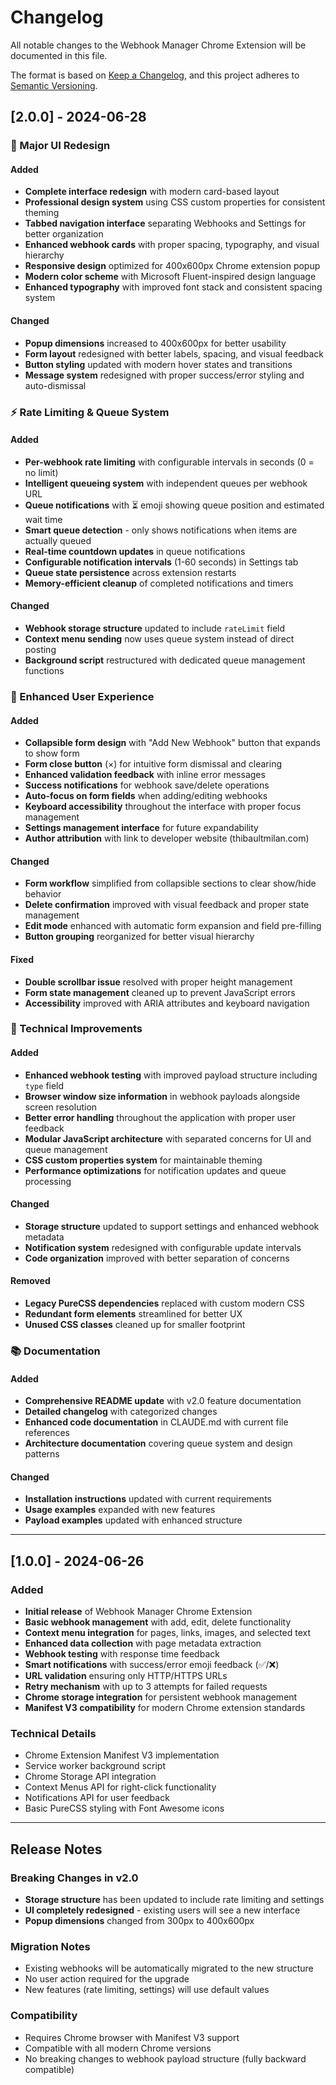 # Changelog

All notable changes to the Webhook Manager Chrome Extension will be documented in this file.

The format is based on [Keep a Changelog](https://keepachangelog.com/en/1.0.0/),
and this project adheres to [Semantic Versioning](https://semver.org/spec/v2.0.0.html).

## [2.0.0] - 2024-06-28

### 🎨 Major UI Redesign
#### Added
- **Complete interface redesign** with modern card-based layout
- **Professional design system** using CSS custom properties for consistent theming
- **Tabbed navigation interface** separating Webhooks and Settings for better organization
- **Enhanced webhook cards** with proper spacing, typography, and visual hierarchy
- **Responsive design** optimized for 400x600px Chrome extension popup
- **Modern color scheme** with Microsoft Fluent-inspired design language
- **Enhanced typography** with improved font stack and consistent spacing system

#### Changed
- **Popup dimensions** increased to 400x600px for better usability
- **Form layout** redesigned with better labels, spacing, and visual feedback
- **Button styling** updated with modern hover states and transitions
- **Message system** redesigned with proper success/error styling and auto-dismissal

### ⚡ Rate Limiting & Queue System
#### Added
- **Per-webhook rate limiting** with configurable intervals in seconds (0 = no limit)
- **Intelligent queueing system** with independent queues per webhook URL
- **Queue notifications** with ⏳ emoji showing queue position and estimated wait time
- **Smart queue detection** - only shows notifications when items are actually queued
- **Real-time countdown updates** in queue notifications
- **Configurable notification intervals** (1-60 seconds) in Settings tab
- **Queue state persistence** across extension restarts
- **Memory-efficient cleanup** of completed notifications and timers

#### Changed
- **Webhook storage structure** updated to include `rateLimit` field
- **Context menu sending** now uses queue system instead of direct posting
- **Background script** restructured with dedicated queue management functions

### 🔧 Enhanced User Experience
#### Added
- **Collapsible form design** with "Add New Webhook" button that expands to show form
- **Form close button** (×) for intuitive form dismissal and clearing
- **Enhanced validation feedback** with inline error messages
- **Success notifications** for webhook save/delete operations
- **Auto-focus on form fields** when adding/editing webhooks
- **Keyboard accessibility** throughout the interface with proper focus management
- **Settings management interface** for future expandability
- **Author attribution** with link to developer website (thibaultmilan.com)

#### Changed
- **Form workflow** simplified from collapsible sections to clear show/hide behavior
- **Delete confirmation** improved with visual feedback and proper state management
- **Edit mode** enhanced with automatic form expansion and field pre-filling
- **Button grouping** reorganized for better visual hierarchy

#### Fixed
- **Double scrollbar issue** resolved with proper height management
- **Form state management** cleaned up to prevent JavaScript errors
- **Accessibility** improved with ARIA attributes and keyboard navigation

### 🔨 Technical Improvements
#### Added
- **Enhanced webhook testing** with improved payload structure including `type` field
- **Browser window size information** in webhook payloads alongside screen resolution
- **Better error handling** throughout the application with proper user feedback
- **Modular JavaScript architecture** with separated concerns for UI and queue management
- **CSS custom properties system** for maintainable theming
- **Performance optimizations** for notification updates and queue processing

#### Changed
- **Storage structure** updated to support settings and enhanced webhook metadata
- **Notification system** redesigned with configurable update intervals
- **Code organization** improved with better separation of concerns

#### Removed
- **Legacy PureCSS dependencies** replaced with custom modern CSS
- **Redundant form elements** streamlined for better UX
- **Unused CSS classes** cleaned up for smaller footprint

### 📚 Documentation
#### Added
- **Comprehensive README update** with v2.0 feature documentation
- **Detailed changelog** with categorized changes
- **Enhanced code documentation** in CLAUDE.md with current file references
- **Architecture documentation** covering queue system and design patterns

#### Changed
- **Installation instructions** updated with current requirements
- **Usage examples** expanded with new features
- **Payload examples** updated with enhanced structure

---

## [1.0.0] - 2024-06-26

### Added
- **Initial release** of Webhook Manager Chrome Extension
- **Basic webhook management** with add, edit, delete functionality
- **Context menu integration** for pages, links, images, and selected text
- **Enhanced data collection** with page metadata extraction
- **Webhook testing** with response time feedback
- **Smart notifications** with success/error emoji feedback (✅/❌)
- **URL validation** ensuring only HTTP/HTTPS URLs
- **Retry mechanism** with up to 3 attempts for failed requests
- **Chrome storage integration** for persistent webhook management
- **Manifest V3 compatibility** for modern Chrome extension standards

### Technical Details
- Chrome Extension Manifest V3 implementation
- Service worker background script
- Chrome Storage API integration
- Context Menus API for right-click functionality
- Notifications API for user feedback
- Basic PureCSS styling with Font Awesome icons

---

## Release Notes

### Breaking Changes in v2.0
- **Storage structure** has been updated to include rate limiting and settings
- **UI completely redesigned** - existing users will see a new interface
- **Popup dimensions** changed from 300px to 400x600px

### Migration Notes
- Existing webhooks will be automatically migrated to the new structure
- No user action required for the upgrade
- New features (rate limiting, settings) will use default values

### Compatibility
- Requires Chrome browser with Manifest V3 support
- Compatible with all modern Chrome versions
- No breaking changes to webhook payload structure (fully backward compatible)
